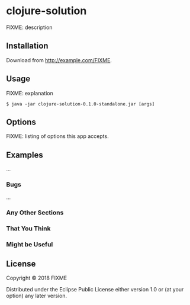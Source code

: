 # clojure-solution

FIXME: description

## Installation

Download from http://example.com/FIXME.

## Usage

FIXME: explanation

    $ java -jar clojure-solution-0.1.0-standalone.jar [args]

## Options

FIXME: listing of options this app accepts.

## Examples

...

### Bugs

...

### Any Other Sections
### That You Think
### Might be Useful

## License

Copyright © 2018 FIXME

Distributed under the Eclipse Public License either version 1.0 or (at
your option) any later version.
